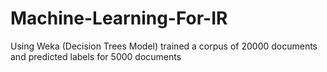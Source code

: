 # Machine-Learning-For-IR
Using Weka (Decision Trees Model) trained a corpus of 20000 documents and predicted labels for 5000 documents
